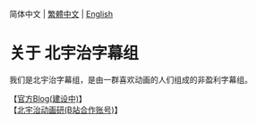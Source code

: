 简体中文 | [繁體中文](https://github.com/Kitauji-Sub/.github/blob/main/profile/README_TC.md) | [English](https://github.com/Kitauji-Sub/.github/blob/main/profile/README_EN.md)
# 关于 北宇治字幕组
我们是北宇治字幕组，是由一群喜欢动画的人们组成的非盈利字幕组。   

【[官方Blog(建设中)](https://blog.kitauji.jp)】   
【[北宇治动画研(B站合作账号)](https://space.bilibili.com/3493115428079755)】   
